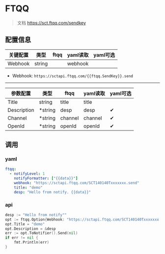 # FTQQ

> 文档 https://sct.ftqq.com/sendkey

## 配置信息

| 关键配置    | 类型     | ftqq  | yaml读取  | yaml可选 |
|---------|--------|-------|---------|--------|
| Webhook | string |       | webhook |        |

- Webhook: `https://sctapi.ftqq.com/{{ftqq.SendKey}}.send`

---

| 参数配置        | 类型      | ftqq    | yaml读取  | yaml可选 |
|-------------|---------|---------|---------|--------|
| Title       | string  | title   | title   |        |
| Description | *string | desp    | desp    | ✔      |
| Channel     | *string | channel | channel | ✔      |
| OpenId      | *string | openId  | openId  | ✔      |

## 调用
### yaml

```yaml
ftqq:
  - notifyLevel: 1
    notifyFormatter: ["{{data}}"]
    webhook: "https://sctapi.ftqq.com/SCT140140Txxxxxxx.send"
    title: "demo"
    desp: "Hello from notify. {{data}}"
```

### api

```go
desp := "Hello from notify""
opt := ftqq.Option{Webhook: "https://sctapi.ftqq.com/SCT140140Txxxxxxx.send"}
opt.Title = "demo"
opt.Description = &desp
err := opt.ToNotifier().Send(nil)
if err != nil {
    fmt.Println(err)
}
```